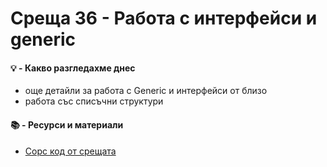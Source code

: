 # Среща 36 - Работа с интерфейси и generic
 
#### 💡 - Какво разгледахме днес
- още детайли за работа с Generic и интерфейси от близо
- работа със списъчни структури

 #### 📚 - Ресурси и материали
- [Сорс код от срещата](./source/)